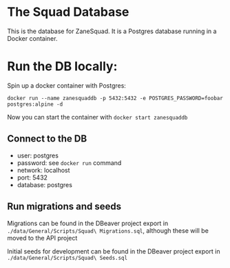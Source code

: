 # The Squad Database

This is the database for ZaneSquad. It is a Postgres database running in a Docker container.

# Run the DB locally:

Spin up a docker container with Postgres:

```
docker run --name zanesquaddb -p 5432:5432 -e POSTGRES_PASSWORD=foobar postgres:alpine -d
```

Now you can start the container with `docker start zanesquaddb`

## Connect to the DB

* user: postgres
* password: see `docker run` command
* network: localhost
* port: 5432
* database: postgres

## Run migrations and seeds

Migrations can be found in the DBeaver project export in `./data/General/Scripts/Squad\ Migrations.sql`, although these will be moved to the API project

Initial seeds for development can be found in the DBeaver project export in `./data/General/Scripts/Squad\ Seeds.sql`
